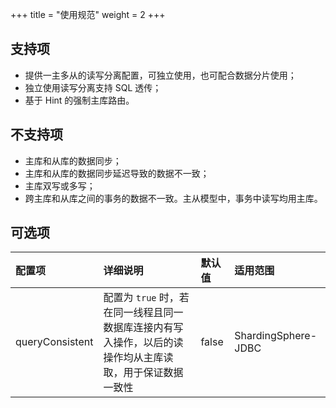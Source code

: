 +++
title = "使用规范"
weight = 2
+++

## 支持项

* 提供一主多从的读写分离配置，可独立使用，也可配合数据分片使用；
* 独立使用读写分离支持 SQL 透传；
* 基于 Hint 的强制主库路由。

## 不支持项

* 主库和从库的数据同步；
* 主库和从库的数据同步延迟导致的数据不一致；
* 主库双写或多写；
* 跨主库和从库之间的事务的数据不一致。主从模型中，事务中读写均用主库。

## 可选项

| 配置项           | 详细说明                                                                                      | 默认值  | 适用范围            |
|:--------------- |:------------------------------------------------------------------------------------------- |:------ |:------------------ |
| queryConsistent | 配置为 `true` 时，若在同一线程且同一数据库连接内有写入操作，以后的读操作均从主库读取，用于保证数据一致性      | false | ShardingSphere-JDBC |
